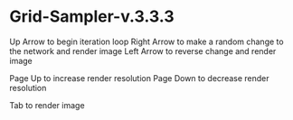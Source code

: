 # Grid-Sampler-v.3.3.3

Up Arrow to begin iteration loop
Right Arrow to make a random change to the network and render image
Left Arrow to reverse change and render image

Page Up to increase render resolution
Page Down to decrease render resolution

Tab to render image
